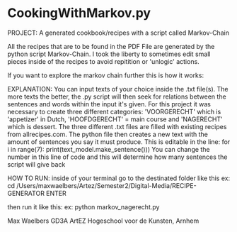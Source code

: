 # CookingWithMarkov.py

PROJECT:
A generated cookbook/recipes with a script called Markov-Chain

All the recipes that are to be found in the PDF File are generated by the python script Markov-Chain.
I took the liberty to sometimes edit small pieces inside of the recipes to avoid repitition or 'unlogic' actions.

If you want to explore the markov chain further this is how it works:

EXPLANATION:
You can input texts of your choice inside the .txt file(s). The more texts the better, the .py script will then seek for relations between the sentences and words within the input it's given.
For this project it was necessary to create three different categories: 'VOORGERECHT' which is 'appetizer' in Dutch, 'HOOFDGERECHT' = main course and 'NAGERECHT' which is dessert.
The three different .txt files are filled with existing recipes from allrecipes.com. The python file then creates a new text with the amount of sentences you say it must produce.
This is editable in the line: for i in range(7): print(text_model.make_sentence()))
You can change the number in this line of code and this will determine how many sentences the script will give back

HOW TO RUN:
inside of your terminal go to the destinated folder like this
ex: cd /Users/maxwaelbers/Artez/Semester2/Digital-Media/RECIPE-GENERATOR 
ENTER

then run it like this: 
ex: python markov_nagerecht.py 



Max Waelbers
GD3A
ArtEZ Hogeschool voor de Kunsten,
Arnhem
